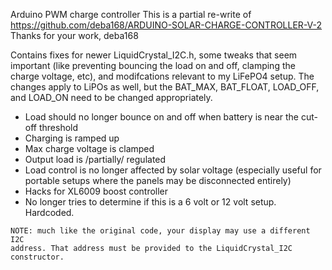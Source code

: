 
Arduino PWM charge controller
   This is a partial re-write of https://github.com/deba168/ARDUINO-SOLAR-CHARGE-CONTROLLER-V-2
   Thanks for your work, deba168

   Contains fixes for newer LiquidCrystal_I2C.h, some tweaks that seem 
   important (like preventing bouncing the load on and off, clamping the charge
   voltage, etc), and modifcations relevant to my LiFePO4 setup. The changes 
   apply to LiPOs as well, but the BAT_MAX, BAT_FLOAT, LOAD_OFF, and LOAD_ON 
   need to be changed appropriately.

   - Load should no longer bounce on and off when battery is near the 
     cut-off threshold
   - Charging is ramped up
   - Max charge voltage is clamped
   - Output load is /partially/ regulated
   - Load control is no longer affected by solar voltage (especially useful for 
     portable setups where the panels may be disconnected entirely)
   - Hacks for XL6009 boost controller
   - No longer tries to determine if this is a 6 volt or 12 volt setup. Hardcoded.

    NOTE: much like the original code, your display may use a different I2C 
    address. That address must be provided to the LiquidCrystal_I2C 
    constructor.


